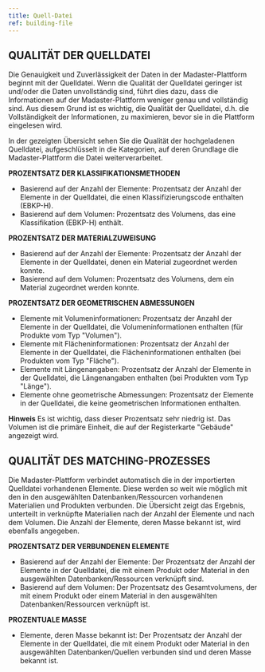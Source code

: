 ```yaml
---
title: Quell-Datei
ref: building-file
---
```


## QUALITÄT DER QUELLDATEI
Die Genauigkeit und Zuverlässigkeit der Daten in der Madaster-Plattform beginnt mit der Quelldatei. Wenn die Qualität der Quelldatei geringer ist und/oder die Daten unvollständig sind, führt dies dazu, dass die Informationen auf der Madaster-Plattform weniger genau und vollständig sind. Aus diesem Grund ist es wichtig, die Qualität der Quelldatei, d.h. die Vollständigkeit der Informationen, zu maximieren, bevor sie in die Plattform eingelesen wird.

In der gezeigten Übersicht sehen Sie die Qualität der hochgeladenen Quelldatei, aufgeschlüsselt in die Kategorien, auf deren Grundlage die Madaster-Plattform die Datei weiterverarbeitet.

**PROZENTSATZ DER KLASSIFIKATIONSMETHODEN**
- Basierend auf der Anzahl der Elemente: Prozentsatz der Anzahl der Elemente in der Quelldatei, die einen Klassifizierungscode enthalten (EBKP-H).
- Basierend auf dem Volumen: Prozentsatz des Volumens, das eine Klassifikation (EBKP-H) enthält.

**PROZENTSATZ DER MATERIALZUWEISUNG**
- Basierend auf der Anzahl der Elemente: Prozentsatz der Anzahl der Elemente in der Quelldatei, denen ein Material zugeordnet werden konnte.
- Basierend auf dem Volumen: Prozentsatz des Volumens, dem ein Material zugeordnet werden konnte. 

**PROZENTSATZ DER GEOMETRISCHEN ABMESSUNGEN**
- Elemente mit Volumeninformationen: Prozentsatz der Anzahl der Elemente in der Quelldatei, die Volumeninformationen enthalten (für Produkte vom Typ "Volumen").
- Elemente mit Flächeninformationen: Prozentsatz der Anzahl der Elemente in der Quelldatei, die Flächeninformationen enthalten (bei Produkten vom Typ "Fläche").
- Elemente mit Längenangaben: Prozentsatz der Anzahl der Elemente in der Quelldatei, die Längenangaben enthalten (bei Produkten vom Typ "Länge").
- Elemente ohne geometrische Abmessungen: Prozentsatz der Elemente in der Quelldatei, die keine geometrischen Informationen enthalten. 

**Hinweis** 
Es ist wichtig, dass dieser Prozentsatz sehr niedrig ist. Das Volumen ist die primäre Einheit, die auf der Registerkarte "Gebäude" angezeigt wird.

## QUALITÄT DES MATCHING-PROZESSES
Die Madaster-Plattform verbindet automatisch die in der importierten Quelldatei vorhandenen Elemente. Diese werden so weit wie möglich mit den in den ausgewählten Datenbanken/Ressourcen vorhandenen Materialien und Produkten verbunden. Die Übersicht zeigt das Ergebnis, unterteilt in verknüpfte Materialien nach der Anzahl der Elemente und nach dem Volumen. Die Anzahl der Elemente, deren Masse bekannt ist, wird ebenfalls angegeben.

**PROZENTSATZ DER VERBUNDENEN ELEMENTE**
- Basierend auf der Anzahl der Elemente: Der Prozentsatz der Anzahl der Elemente in der Quelldatei, die mit einem Produkt oder Material in den ausgewählten Datenbanken/Ressourcen verknüpft sind.
- Basierend auf dem Volumen: Der Prozentsatz des Gesamtvolumens, der mit einem Produkt oder einem Material in den ausgewählten Datenbanken/Ressourcen verknüpft ist.

**PROZENTUALE MASSE**
- Elemente, deren Masse bekannt ist: Der Prozentsatz der Anzahl der Elemente in der Quelldatei, die mit einem Produkt oder Material in den ausgewählten Datenbanken/Quellen verbunden sind und deren Masse bekannt ist.